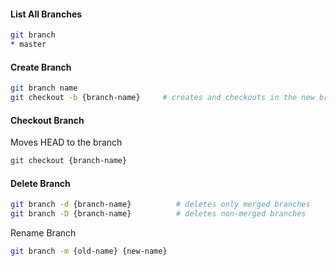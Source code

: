 #### List All Branches
```bash
git branch
* master
```

#### Create Branch
```bash
git branch name
git checkout -b {branch-name}     # creates and checkouts in the new branch
```

#### Checkout Branch
Moves HEAD to the branch
```bash
git checkout {branch-name}
```

#### Delete Branch
```bash
git branch -d {branch-name}          # deletes only merged branches
git branch -D {branch-name}          # deletes non-merged branches
```

Rename Branch
```bash
git branch -m {old-name} {new-name}
```